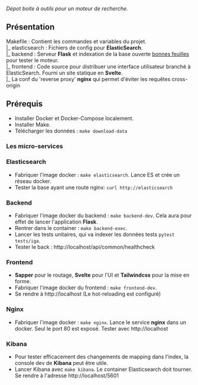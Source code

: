 _Dépot boite à outils pour un moteur de recherche._


## Présentation
 Makefile : Contient les commandes et variables du projet.<br />
 |_ elasticsearch : Fichiers de config pour **ElasticSearch**.<br />
 |_ backend : Serveur **Flask** et indexation de la base ouverte [bonnes feuilles](https://www.interieur.gouv.fr/Publications/Rapports-de-l-IGA/Bonnes-Feuilles) pour tester le moteur.<br />
 |_ frontend : Code source pour distribuer une interface utilisateur branché à ElasticSearch. Fourni un site statique en **Svelte**.<br />
 |_ La conf du 'reverse proxy' **nginx** qui permet d'éviter les requêtes cross-origin

## Prérequis
 - Installer Docker et Docker-Compose localement.
 - Installer Make.
 - Télécharger les données : `make download-data`

### Les micro-services

### Elasticsearch
 - Fabriquer l'image docker : `make elasticsearch`. Lance ES et crée un réseau docker.
 - Tester la base ayant une route nginx: `curl http://elasticsearch`

### Backend
 - Fabriquer l'image docker du backend : `make backend-dev`. Cela aura pour effet de lancer l'application **Flask**.
 - Rentrer dans le container : `make backend-exec`.
 - Lancer les tests unitaires, qui va indexer les données tests `pytest tests/iga`.
 - Tester le back : http://localhost/api/common/healthcheck


### Frontend
  - **Sapper** pour le routage, **Svelte** pour l'UI et **Tailwindcss** pour la mise en forme.
  - Fabriquer l'image docker du frontend : `make frontend-dev`.
  - Se rendre à http://localhost (Le hot-reloading est configuré)

### Nginx
  -  Fabriquer l'image docker : `make nginx`. Lance le service **nginx** dans un docker. Seul le port 80 est exposé. Tester avec http://localhost

### Kibana
  - Pour tester efficacement des changements de mapping dans l'index, la console dev de **Kibana** peut être utile.
  - Lancer Kibana avec `make kibana`. Le container Elasticsearch doit tourner. Se rendre à l'adresse http://localhost/5601
